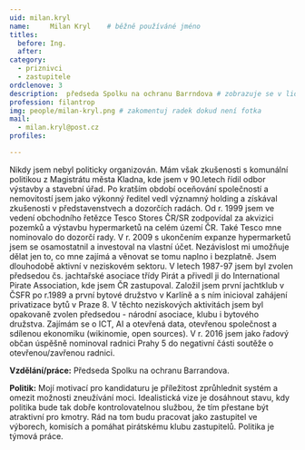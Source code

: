 ```yaml
---
uid: milan.kryl
name:     Milan Kryl  	# běžně používáné jméno
titles:
  before: Ing. 
  after:
category:
  - priznivci
  - zastupitele  
ordclenove: 3
description:  předseda Spolku na ochranu Barrndova # zobrazuje se v lide
profession: filantrop
img: people/milan-kryl.png # zakomentuj radek dokud není fotka
mail:
  - milan.kryl@post.cz
profiles:

---
```


Nikdy jsem nebyl politicky organizován. Mám však zkušenosti s komunální politikou z Magistrátu města Kladna, kde jsem v 90.letech řídil odbor výstavby a stavební úřad. Po kratším období oceňování společností a nemovitostí jsem jako výkonný ředitel vedl významný holding a získával zkušenosti v představenstvech a dozorčích radách. Od r. 1999 jsem ve vedení obchodního řetězce Tesco Stores ČR/SR zodpovídal za akvizici pozemků a výstavbu hypermarketů na celém území ČR. Také Tesco mne nominovalo do dozorčí rady. V r. 2009 s ukončením expanze hypermarketů jsem se osamostatnil a investoval na vlastní účet. Nezávislost mi umožňuje dělat jen to, co mne zajímá a věnovat se tomu naplno i bezplatně.
Jsem dlouhodobě aktivní v neziskovém sektoru. V letech 1987-97 jsem byl zvolen předsedou čs. jachtařské asociace třídy Pirát a přivedl ji do International Pirate Association, kde jsem ČR zastupoval. Založil jsem první jachtklub v ČSFR po r.1989 a první bytové družstvo v Karlíně a s ním inicioval zahájení privatizace bytů v Praze 8. V těchto neziskových aktivitách jsem byl opakovaně zvolen předsedou - národní asociace, klubu i bytového družstva.
Zajímám se o ICT, AI a otevřená data, otevřenou společnost a sdílenou ekonomiku (wikinomie, open sources). V r. 2016 jsem jako řadový občan úspěšně nominoval radnici Prahy 5 do negativní části soutěže o otevřenou/zavřenou radnici.

**Vzdělání/práce:** Předseda Spolku na ochranu Barrandova.

**Politik:** Mojí motivací pro kandidaturu je příležitost zprůhlednit systém a omezit možnosti zneužívání moci. Idealistická vize je dosáhnout stavu, kdy politika bude tak dobře kontrolovatelnou službou, že tím přestane být atraktivní pro kmotry. Rád na tom budu pracovat jako zastupitel ve výborech, komisích a pomáhat pirátskému klubu zastupitelů. Politika je týmová práce. 
